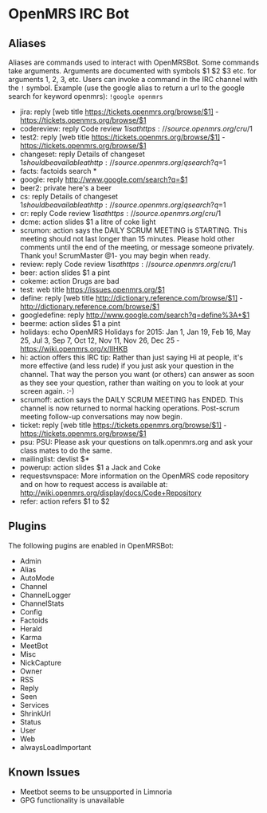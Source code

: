 # OpenMRS IRC Bot


## Aliases

Aliases are commands used to interact with OpenMRSBot. Some commands take arguments. Arguments are documented with symbols $1 $2 $3 etc. for arguments 1, 2, 3, etc. Users can invoke a command in the IRC channel with the `!` symbol. Example (use the google alias to return a url to the google search for keyword openmrs): `!google openmrs`

- jira: reply [web title https://tickets.openmrs.org/browse/$1] - https://tickets.openmrs.org/browse/$1
- codereview: reply Code review $1 is at https://source.openmrs.org/cru/$1
- test2: reply [web title https://tickets.openmrs.org/browse/$1] - https://tickets.openmrs.org/browse/$1
- changeset: reply Details of changeset $1 should be available at http://source.openmrs.org/qsearch?q=$1
- facts: factoids search *
- google: reply http://www.google.com/search?q=$1
- beer2: private here's a beer
- cs: reply Details of changeset $1 should be available at http://source.openmrs.org/qsearch?q=$1
- cr: reply Code review $1 is at https://source.openmrs.org/cru/$1
- dcme: action slides $1 a litre of coke light
- scrumon: action says the DAILY SCRUM MEETING is STARTING. This meeting should not last longer than 15 minutes. Please hold other comments until the end of the meeting, or message someone privately. Thank you! ScrumMaster @1- you may begin when ready.
- review: reply Code review $1 is at https://source.openmrs.org/cru/$1
- beer: action slides $1 a pint
- cokeme: action Drugs are bad
- test: web title https://issues.openmrs.org/$1
- define: reply [web title http://dictionary.reference.com/browse/$1] - http://dictionary.reference.com/browse/$1
- googledefine: reply http://www.google.com/search?q=define%3A+$1
- beerme: action slides $1 a pint
- holidays: echo OpenMRS Holidays for 2015: Jan 1, Jan 19, Feb 16, May 25, Jul 3, Sep 7, Oct 12, Nov 11, Nov 26, Dec 25 - https://wiki.openmrs.org/x/lIHKB
- hi: action offers this IRC tip: Rather than just saying Hi at people, it's more effective (and less rude) if you just ask your question in the channel. That way the person you want (or others) can answer as soon as they see your question, rather than waiting on you to look at your screen again. :-)
- scrumoff: action says the DAILY SCRUM MEETING has ENDED. This channel is now returned to normal hacking operations. Post-scrum meeting follow-up conversations may now begin.
- ticket: reply [web title https://tickets.openmrs.org/browse/$1] - https://tickets.openmrs.org/browse/$1
- psu: PSU: Please ask your questions on talk.openmrs.org and ask your class mates to do the same.
- mailinglist: devlist $*
- powerup: action slides $1 a Jack and Coke
- requestsvnspace: More information on the OpenMRS code repository and on how to request access is available at: http://wiki.openmrs.org/display/docs/Code+Repository
- refer: action refers $1 to $2


## Plugins

The following pugins are enabled in OpenMRSBot:

- Admin
- Alias
- AutoMode
- Channel
- ChannelLogger
- ChannelStats
- Config
- Factoids
- Herald
- Karma
- MeetBot
- Misc
- NickCapture
- Owner
- RSS
- Reply
- Seen
- Services
- ShrinkUrl
- Status
- User
- Web
- alwaysLoadImportant


## Known Issues

- Meetbot seems to be unsupported in Limnoria
- GPG functionality is unavailable